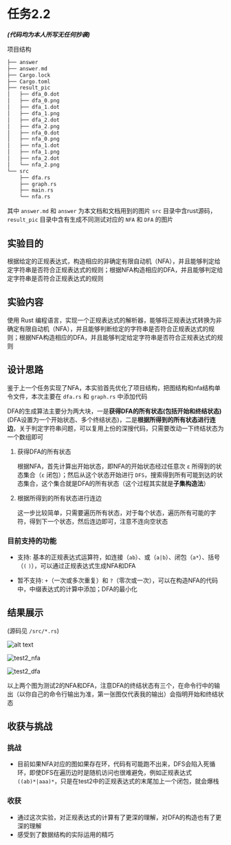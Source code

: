 # 任务2.2

***(代码均为本人所写无任何抄袭)***

项目结构

```rust
├── answer
├── answer.md
├── Cargo.lock
├── Cargo.toml
├── result_pic
│   ├── dfa_0.dot
│   ├── dfa_0.png
│   ├── dfa_1.dot
│   ├── dfa_1.png
│   ├── dfa_2.dot
│   ├── dfa_2.png
│   ├── nfa_0.dot
│   ├── nfa_0.png
│   ├── nfa_1.dot
│   ├── nfa_1.png
│   ├── nfa_2.dot
│   └── nfa_2.png
└── src
    ├── dfa.rs
    ├── graph.rs
    ├── main.rs
    └── nfa.rs
```

其中 `answer.md` 和 `answer` 为本文档和文档用到的图片
`src` 目录中含rust源码，`result_pic` 目录中含有生成不同测试对应的 `NFA` 和 `DFA` 的图片

## 实验目的

根据给定的正规表达式，构造相应的非确定有限自动机（NFA），并且能够判定给定字符串是否符合正规表达式的规则；根据NFA构造相应的DFA，并且能够判定给定字符串是否符合正规表达式的规则

## 实验内容

使用 Rust 编程语言，实现一个正规表达式的解析器，能够将正规表达式转换为非确定有限自动机（NFA），并且能够判断给定的字符串是否符合正规表达式的规则；根据NFA构造相应的DFA，并且能够判定给定字符串是否符合正规表达式的规则

## 设计思路

鉴于上一个任务实现了NFA，本实验首先优化了项目结构，把图结构和nfa结构单令文件，本次主要在 `dfa.rs` 和 `graph.rs` 中添加代码

DFA的生成算法主要分为两大块，一是**获得DFA的所有状态(包括开始和终结状态)**(DFA设置为一个开始状态、多个终结状态)，二是**根据所得到的所有状态进行连边**，关于判定字符串问题，可以复用上份的深搜代码，只需要改动一下终结状态为一个数组即可

1. 获得DFA的所有状态

    根据NFA，首先计算出开始状态，即NFA的开始状态经过任意次 `ε` 所得到的状态集合（`ε` 闭包）；然后从这个状态开始进行 `DFS`，搜索得到所有可能到达的状态集合，这个集合就是DFA的所有状态（这个过程其实就是**子集构造法**）

2. 根据所得到的所有状态进行连边

    这一步比较简单，只需要遍历所有状态，对于每个状态，遍历所有可能的字符，得到下一个状态，然后连边即可，注意不连向空状态

### 目前支持的功能

- ⽀持: 基本的正规表达式运算符，如连接（`ab`）、或（`a|b`）、闭包（`a*`）、括号（`(` `)`），可以通过正规表达式生成NFA和DFA

- 暂不支持: `+`（⼀次或多次重复）和 `?`（零次或⼀次），可以在构造NFA的代码中，中缀表达式的计算中添加；DFA的最小化

## 结果展示

(源码见 `/src/*.rs`)

![alt text](answer/image.png)

![test2_nfa](result_pic/nfa_2.png)

![test2_dfa](result_pic/dfa_2.png)

以上两个图为测试2的NFA和DFA，注意DFA的终结状态有三个，在命令行中的输出（以你自己的命令行输出为准，第一张图仅代表我的输出）会指明开始和终结状态

## 收获与挑战

### 挑战

- 目前如果NFA对应的图如果存在环，代码有可能跑不出来，DFS会陷入死循环，即使DFS在遍历边时是随机访问也很难避免，例如正规表达式 `((ab)*|aaa)*`，只是在test2中的正规表达式的末尾加上一个闭包，就会爆栈

### 收获

- 通过这次实验，对正规表达式的计算有了更深的理解，对DFA的构造也有了更深的理解
- 感受到了数据结构的实际运用的精巧
